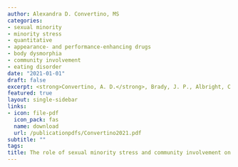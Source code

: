 ```yaml
---
author: Alexandra D. Convertino, MS
categories:
- sexual minority
- minority stress
- quantitative
- appearance- and performance-enhancing drugs
- body dysmorphia
- community involvement
- eating disorder
date: "2021-01-01"
draft: false
excerpt: <strong>Convertino, A. D.</strong>, Brady, J. P., Albright, C. A., Gonzales IV, M., & Blashill, A. J. (2021). The role of sexual minority stress and community involvement on disordered eating, dysmorphic concerns and appearance- and performance-enhancing drug misuse. <em>Body Image, 36</em>, 53-63. https://doi.org/10.1016/j.bodyim.2020.10.006
featured: true
layout: single-sidebar
links:
- icon: file-pdf
  icon_pack: fas
  name: download
  url: /publicationpdfs/Convertino2021.pdf
subtitle: ""
tags:
title: The role of sexual minority stress and community involvement on disordered eating, dysmorphic concerns and appearance- and performance-enhancing drug misuse
---
```


